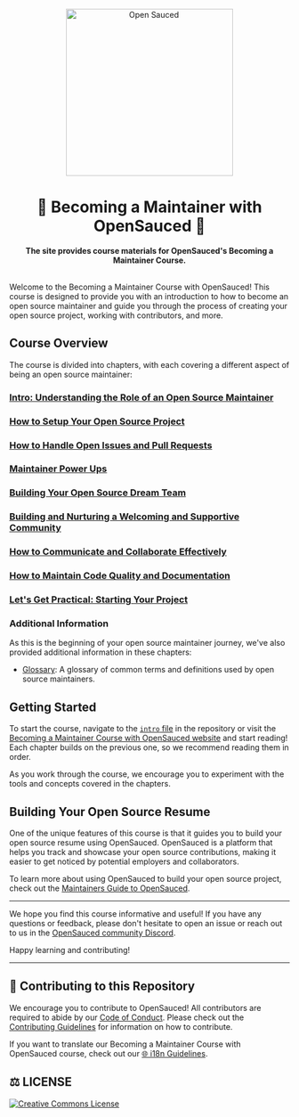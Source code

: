 <div align="center">
  <br>
  <img alt="Open Sauced" src="https://i.ibb.co/7jPXt0Z/logo1-92f1a87f.png" width="300px">
  <h1>🍕 Becoming a Maintainer with OpenSauced 🍕</h1>
  <strong>The site provides course materials for OpenSauced's Becoming a Maintainer Course.</strong>
</div>
<br>

Welcome to the Becoming a Maintainer Course with OpenSauced! This course is designed to provide you with an introduction to how to become an open source maintainer and guide you through the process of creating your open source project, working with contributors, and more.

## Course Overview

The course is divided into chapters, with each covering a different aspect of being an open source maintainer:

### [Intro: Understanding the Role of an Open Source Maintainer](/intro.md)

### [How to Setup Your Open Source Project](/how-to-setup-your-project.md)

### [How to Handle Open Issues and Pull Requests](/issues-and-pull-requests.md)

### [Maintainer Power Ups](/maintainer-powerups.md)

### [Building Your Open Source Dream Team](/your-team.md)

### [Building and Nurturing a Welcoming and Supportive Community](/building-community.md)

### [How to Communicate and Collaborate Effectively](/communication-and-collaboration.md)

### [How to Maintain Code Quality and Documentation](/maintaining-code-quality.md)

### [Let's Get Practical: Starting Your Project](/getting-practical.md)

### Additional Information

As this is the beginning of your open source maintainer journey, we've also provided additional information in these chapters:

- [Glossary](/glossary.md): A glossary of common terms and definitions used by open source maintainers.

## Getting Started

To start the course, navigate to the [`intro` file](/intro.md) in the repository or visit the [Becoming a Maintainer Course with OpenSauced website](https://maintainer.opensauced.pizza/) and start reading! Each chapter builds on the previous one, so we recommend reading them in order.

As you work through the course, we encourage you to experiment with the tools and concepts covered in the chapters.

## Building Your Open Source Resume

One of the unique features of this course is that it guides you to build your open source resume using OpenSauced. OpenSauced is a platform that helps you track and showcase your open source contributions, making it easier to get noticed by potential employers and collaborators.

To learn more about using OpenSauced to build your open source project, check out the [Maintainers Guide to OpenSauced](https://docs.opensauced.pizza/maintainers/maintainers-guide-to-open-sauced/).

---

We hope you find this course informative and useful! If you have any questions or feedback, please don't hesitate to open an issue or reach out to us in the [OpenSauced community Discord](https://discord.com/invite/U2peSNf23P).

Happy learning and contributing!

---

## 🤝 Contributing to this Repository

We encourage you to contribute to OpenSauced! All contributors are required to abide by our [Code of Conduct](https://github.com/open-sauced/.github/blob/main/CODE_OF_CONDUCT.md). Please check out the [Contributing Guidelines](/CONTRIBUTING.md) for information on how to contribute.

If you want to translate our Becoming a Maintainer Course with OpenSauced course, check out our [🌐 i18n Guidelines](/i18n-guidelines.md).

## ⚖️ LICENSE

[![Creative Commons License](https://i.creativecommons.org/l/by/4.0/88x31.png)](https://creativecommons.org/licenses/by/4.0/)
